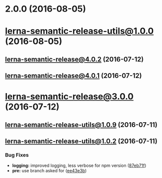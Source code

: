 <a name="2.0.0"></a>
# 2.0.0 (2016-08-05)



<a name="lerna-semantic-release-utils@1.0.0"></a>
# lerna-semantic-release-utils@1.0.0 (2016-08-05)



<a name="lerna-semantic-release@4.0.2"></a>
## lerna-semantic-release@4.0.2 (2016-07-12)



<a name="lerna-semantic-release@4.0.1"></a>
## lerna-semantic-release@4.0.1 (2016-07-12)



<a name="lerna-semantic-release@3.0.0"></a>
# lerna-semantic-release@3.0.0 (2016-07-12)



<a name="lerna-semantic-release-utils@1.0.9"></a>
## lerna-semantic-release-utils@1.0.9 (2016-07-11)



<a name="lerna-semantic-release-utils@1.0.2"></a>
## lerna-semantic-release-utils@1.0.2 (2016-07-11)


### Bug Fixes

* **logging:** improved logging, less verbose for npm version ([87eb71f](https://github.com/atlassian/lerna-semantic-release/commit/87eb71f))
* **pre:** use branch asked for ([ee43e3b](https://github.com/atlassian/lerna-semantic-release/commit/ee43e3b))



